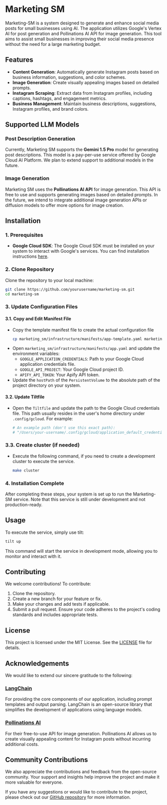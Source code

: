 # Marketing SM

Marketing-SM is a system designed to generate and enhance social media posts for small businesses using AI. 
The application utilizes Google's Vertex AI for post generation and Pollinations AI API for image generation. 
This tool aims to assist small businesses in improving their social media presence without the need for a large 
marketing budget.

## Features

- **Content Generation**: Automatically generate Instagram posts based on business information, suggestions, and color schemes.
- **Image Generation**: Create visually appealing images based on detailed prompts.
- **Instagram Scraping**: Extract data from Instagram profiles, including captions, hashtags, and engagement metrics.
- **Business Management**: Maintain business descriptions, suggestions, Instagram profiles, and brand colors.

## Supported LLM Models

### Post Description Generation

Currently, Marketing SM supports the **Gemini 1.5 Pro** model for generating post descriptions. This model is a pay-per-use service offered by Google Cloud AI Platform. We plan to extend support to additional models in the future.

### Image Generation

Marketing SM uses the **Pollinations AI API** for image generation. This API is free to use and supports generating images based on detailed prompts. In the future, we intend to integrate additional image generation APIs or diffusion models to offer more options for image creation.

## Installation

### 1. Prerequisites

- **Google Cloud SDK**: The Google Cloud SDK must be installed on your system to interact with Google's services. You can find installation instructions [here](https://cloud.google.com/sdk/docs/install-sdk).

### 2. Clone Repository
   
Clone the repository to your local machine:
   ```bash
   git clone https://github.com/yourusername/marketing-sm.git
   cd marketing-sm
   ```

### 3. Update Configuration Files

#### 3.1. Copy and Edit Manifest File

- Copy the template manifest file to create the actual configuration file
   ```bash
   cp marketing_sm/infrastructure/manifests/app-template.yaml marketing_sm/infrastructure/manifests/app.yaml
   ```
- Open `marketing_sm/infrastructure/manifests/app.yaml` and update the environment variables:
  - `GOOGLE_APPLICATION_CREDENTIALS`: Path to your Google Cloud application credentials file.
  - `GOOGLE_API_PROJECT`: Your Google Cloud project ID.
  - `APIFY_API_TOKEN`: Your Apify API token.
- Update the `hostPath` of the `PersistentVolume` to the absolute path of the project directory on your system.

#### 3.2. Update Tiltfile

- Open the `Tiltfile` and update the path to the Google Cloud credentials file. 
This path usually resides in the user's home directory under `.config/gcloud`. For example:
   ```bash
   # An example path (don't use this exact path):
   # "/Users/your-username/.config/gcloud/application_default_credentials.json" 
   ```

### 3.3. Create cluster (if needed)
- Execute the following command, if you need to create a development cluster to execute the service.
  ```bash
  make cluster
  ```

### 4. Installation Complete
After completing these steps, your system is set up to run the Marketing-SM service. Note that this service is still under development and not production-ready.


## Usage
To execute the service, simply use tilt:

   ```bash
   tilt up
   ```
This command will start the service in development mode, allowing you to monitor and interact with it.

## Contributing
We welcome contributions! To contribute:

1. Clone the repository.
2. Create a new branch for your feature or fix.
3. Make your changes and add tests if applicable.
4. Submit a pull request.
Ensure your code adheres to the project's coding standards and includes appropriate tests.

## License
This project is licensed under the MIT License. See the [LICENSE](LICENSE) file for details.

## Acknowledgements

We would like to extend our sincere gratitude to the following:

### [LangChain](https://github.com/langchain/langchain)

For providing the core components of our application, including prompt templates and output parsing. 
LangChain is an open-source library that simplifies the development of applications using language models.


### [Pollinations AI](https://pollinations.ai)

For their free-to-use API for image generation. 
Pollinations AI allows us to create visually appealing content for Instagram posts without incurring additional costs.

## Community Contributions

We also appreciate the contributions and feedback from the open-source community. Your support and insights help improve the project and make it more valuable for everyone.

If you have any suggestions or would like to contribute to the project, please check out our [GitHub repository](https://github.com/yourusername/marketing-sm) for more information.

